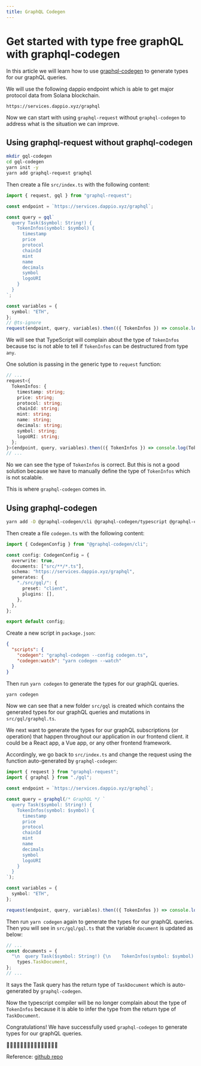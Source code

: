 ```yaml
---
title: GraphQL Codegen
---
```


# Get started with type free graphQL with graphql-codegen

In this article we will learn how to use [graphql-codegen](https://graphql-code-generator.com/) to generate types for our graphQL queries.

We will use the following dappio endpoint which is able to get major protocol data from Solana blockchain.

```
https://services.dappio.xyz/graphql
```

Now we can start with using `graphql-request` without `graphql-codegen` to address what is the situation we can improve.

## Using graphql-request without graphql-codegen

```bash
mkdir gql-codegen
cd gql-codegen
yarn init -y
yarn add graphql-request graphql
```

Then create a file `src/index.ts` with the following content:

```ts title="src/index.ts"
import { request, gql } from "graphql-request";

const endpoint = `https://services.dappio.xyz/graphql`;

const query = gql`
  query Task($symbol: String!) {
    TokenInfos(symbol: $symbol) {
      timestamp
      price
      protocol
      chainId
      mint
      name
      decimals
      symbol
      logoURI
    }
  }
`;

const variables = {
  symbol: "ETH",
};
// @ts-ignore
request(endpoint, query, variables).then(({ TokenInfos }) => console.log(TokenInfos));
```

We will see that TypeScript will complain about the type of `TokenInfos` because tsc is not able to tell if `TokenInfos` can be destructured from type `any`.

One solution is passing in the generic type to `request` function:

```ts title="src/index.ts"
// ...
request<{
  TokenInfos: {
    timestamp: string;
    price: string;
    protocol: string;
    chainId: string;
    mint: string;
    name: string;
    decimals: string;
    symbol: string;
    logoURI: string;
  };
}>(endpoint, query, variables).then(({ TokenInfos }) => console.log(TokenInfos));
// ...
```

No we can see the type of `TokenInfos` is correct. But this is not a good solution because we have to manually define the type of `TokenInfos` which is not scalable.

This is where `graphql-codegen` comes in.

## Using graphql-codegen

```bash
yarn add -D @graphql-codegen/cli @graphql-codegen/typescript @graphql-codegen/client-preset

```

Then create a file `codegen.ts` with the following content:

```ts title="codegen.ts"
import { CodegenConfig } from "@graphql-codegen/cli";

const config: CodegenConfig = {
  overwrite: true,
  documents: ["src/**/*.ts"],
  schema: "https://services.dappio.xyz/graphql",
  generates: {
    "./src/gql/": {
      preset: "client",
      plugins: [],
    },
  },
};

export default config;
```

Create a new script in `package.json`:

```json title="package.json"
{
  "scripts": {
    "codegen": "graphql-codegen --config codegen.ts",
    "codegen:watch": "yarn codegen --watch"
  }
}
```

Then run `yarn codegen` to generate the types for our graphQL queries.

```bash
yarn codegen
```

Now we can see that a new folder `src/gql` is created which contains the generated types for our graphQL queries and mutations in `src/gql/graphql.ts`.

We next want to generate the types for our graphQL subscriptions (or operation) that happen throughout our application in our frontend client. it could be a React app, a Vue app, or any other frontend framework.

Accordingly, we go back to `src/index.ts` and change the request using the function auto-generated by `graphql-codegen`:

```ts title="src/index.ts"
import { request } from "graphql-request";
import { graphql } from "./gql";

const endpoint = `https://services.dappio.xyz/graphql`;

const query = graphql(/* GraphQL */ `
  query Task($symbol: String!) {
    TokenInfos(symbol: $symbol) {
      timestamp
      price
      protocol
      chainId
      mint
      name
      decimals
      symbol
      logoURI
    }
  }
`);

const variables = {
  symbol: "ETH",
};

request(endpoint, query, variables).then(({ TokenInfos }) => console.log(TokenInfos));
```

Then run `yarn codegen` again to generate the types for our graphQL queries. Then you will see in `src/gql/gql.ts` that the variable `document` is updated as below:

```ts title="src/gql/gql.ts"
// ...
const documents = {
  "\n  query Task($symbol: String!) {\n    TokenInfos(symbol: $symbol) {\n      timestamp\n      price\n      protocol\n      chainId\n      mint\n      name\n      decimals\n      symbol\n      logoURI\n    }\n  }\n":
    types.TaskDocument,
};
// ...
```

It says the Task query has the return type of `TaskDocument` which is auto-generated by `graphql-codegen`.

Now the typescript compiler will be no longer complain about the type of `TokenInfos` because it is able to infer the type from the return type of `TaskDocument`.

Congratulations! We have successfully used `graphql-codegen` to generate types for our graphQL queries.

🎉🎉🎉🎉🎉🎉🎉🎉🎉🎉🎉🎉🎉🎉🎉

Reference:
[github repo](https://github.com/happyeric77/gql-codegen.git)
